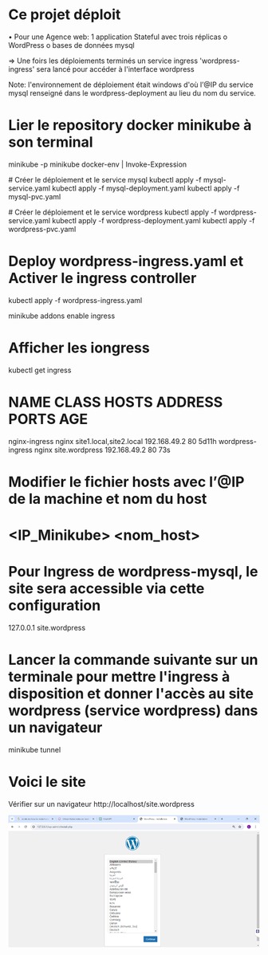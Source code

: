 # Ce projet déploit 
•	Pour une Agence web: 1 application Stateful avec trois réplicas
o	WordPress
o	bases de données mysql

=> Une foirs les déploiements terminés un service ingress 'wordpress-ingress' sera lancé pour accéder à l'interface wordpress


Note: l'environnement de déploiement était windows d'où l’@IP du service mysql renseigné dans le wordpress-deployment au lieu du nom du service. 

# Lier le repository docker minikube à son terminal
minikube -p minikube docker-env | Invoke-Expression

# Créer le déploiement et le service mysql
kubectl apply -f mysql-service.yaml
kubectl apply -f mysql-deployment.yaml
kubectl apply -f mysql-pvc.yaml

# Créer le déploiement et le service wordpress
kubectl apply -f wordpress-service.yaml
kubectl apply -f wordpress-deployment.yaml
kubectl apply -f wordpress-pvc.yaml

# Deploy wordpress-ingress.yaml et Activer le ingress controller 
kubectl apply -f wordpress-ingress.yaml

minikube addons enable ingress

# Afficher les iongress
kubectl get ingress
# NAME              CLASS   HOSTS                     ADDRESS        PORTS   AGE
nginx-ingress       nginx   site1.local,site2.local   192.168.49.2   80      5d11h
wordpress-ingress   nginx   site.wordpress            192.168.49.2   80      73s

# Modifier le fichier hosts avec l’@IP de la machine et nom du host
# <IP_Minikube> <nom_host>
# Pour Ingress de wordpress-mysql, le site sera accessible via cette configuration
127.0.0.1 site.wordpress

# Lancer la commande suivante sur un terminale pour mettre l'ingress à disposition et donner l'accès au site wordpress (service wordpress) dans un navigateur
minikube tunnel

# Voici le site
Vérifier sur un navigateur
http://localhost/site.wordpress

 ![alt text](image.png)